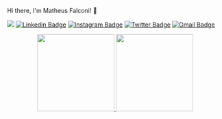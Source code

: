 Hi there, I'm Matheus Falconi! 👋

![](https://komarev.com/ghpvc/?username=matheuspfalconi&color=green)
[![Linkedin Badge](https://img.shields.io/badge/-matheusfalconi-blue?style=flat&logo=Linkedin&logoColor=white&link=https://www.linkedin.com/in/matheus-falconi-a53a32153/)](https://www.linkedin.com/in/matheus-falconi-a53a32153/)
[![Instagram Badge](https://img.shields.io/badge/-@wtf.presida-C13584?style=flat&logo=instagram&logoColor=white&link=https://instagram.com/wtf.presida/)](https://instagram.com/_jessicaalim)
[![Twitter Badge](https://img.shields.io/badge/-@wtf_presida-1ca0f1?style=flat&labelColor=1ca0f1&logo=twitter&logoColor=white&link=https://twitter.com/wtf_presida)](https://twitter.com/wtf_presida)
[![Gmail Badge](https://img.shields.io/badge/-matheusfalconi-c14438?style=flat&logo=Gmail&logoColor=white&link=mailto:matheusfalconi@hotmail.com.br)](mailto:jessicalim813@gmail.com)

<div align="center">
  <a href="https://github.com/matheuspfalconi">
  <img height="180em" src="https://github-readme-stats.vercel.app/api?username=matheuspfalconi&show_icons=true&theme=dracula&include_all_commits=true&count_private=true"/>
  <img height="180em" src="https://github-readme-stats.vercel.app/api/top-langs/?username=matheuspfalconi&layout=compact&langs_count=7&theme=dracula"/>
</div>
